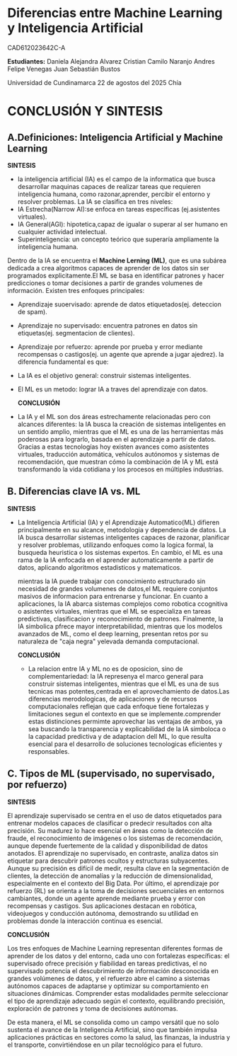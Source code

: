 # Diferencias entre Machine Learning y Inteligencia Artificial

CAD612023642C-A

**Estudiantes:**
Daniela Alejandra Alvarez 
Cristian Camilo Naranjo 
Andres Felipe Venegas 
Juan Sebastián Bustos

Universidad de Cundinamarca 
22 de agostos del 2025 
Chía

# **CONCLUSIÓN Y SINTESIS**
## A.Definiciones: Inteligencia Artificial y Machine Learning
 **SINTESIS**
+ la inteligencia artificial (IA) es el campo de la informatica que busca desarrollar maquinas capaces de realizar tareas que requieren inteligencia humana, como razonar,aprender, percibir el entorno y resolver problemas. La IA se clasifica en tres niveles:
+ IA Estrecha(Narrow AI):se enfoca en tareas especificas (ej.asistentes virtuales).
+ IA General(AGI): hipotetica,capaz de igualar o superar al ser humano en cualquier actividad intelectual.
+ Superinteligencia: un concepto teórico que superaría ampliamente la inteligencia humana.
  
Dentro de la IA se encuentra el **Machine Lerning (ML)**, que es una subárea dedicada a crea algoritmos capaces de aprender de los datos sin ser programados explicitamente.El ML se basa en identificar patrones y hacer predicciones o tomar decisiones a partir de grandes volumenes de información.
 Existen tres enfoques principales:
  +  Aprendizaje suoervisado: aprende de datos etiquetados(ej. deteccion de spam).
  +  Aprendizaje no supervisado: encuentra patrones en datos sin etiquetas(ej. segmentacion de clientes).
  +  Aprendizaje por refuerzo: aprende por prueba y error mediante recompensas o castigos(ej. un agente que  aprende a jugar ajedrez).
la diferencia fundamental es que:
+ La IA es el objetivo general: construir sistemas inteligentes.
+ El ML es un metodo: lograr IA a traves del aprendizaje con datos.

  **CONCLUSIÓN**
 +  La IA y el ML son dos áreas estrechamente relacionadas pero con alcances diferentes: la IA busca la creación de sistemas inteligentes en un sentido amplio, mientras que el ML es una de las herramientas más poderosas para lograrlo, basada en el aprendizaje a partir de datos. Gracias a estas tecnologías hoy existen avances como asistentes virtuales, traducción automática, vehículos autónomos y sistemas de recomendación, que muestran cómo la combinación de IA y ML está transformando la vida cotidiana y los procesos en múltiples industrias.
   
## B. Diferencias clave IA vs. ML

**SINTESIS**
+ La Inteligencia Artificial (IA) y el Aprendizaje Automatico(ML) difieren principalmente en su alcance, metodologia y dependencia de datos. La IA busca desarrollar sistemas inteligentes capaces de razonar, planificar y resolver problemas, utilizando enfoques como la logica formal, la busqueda heuristica o los sistemas expertos. En cambio, el ML es una rama de la IA enfocada en el aprender automaticamente a partir de datos, aplicando algoritmos estadisticos y matematicos.

  mientras la IA puede trabajar con conocimiento estructurado sin necesidad de grandes volumenes de datos,el ML requiere conjuntos masivos de informacion para entrenarse y funcionar. En cuanto a aplicaciones, la IA abarca sistemas complejos como robotica ccognitiva o asistentes virtuales, mientras que el ML se especializa en tareas predictivas, clasificacion y reconocimiento de patrones. Finalmente, la IA simbolica pfrece mayor interpretabilidad, mientras que los modelos avanzados de ML, como el deep learning, presentan retos por su naturaleza de "caja negra" yelevada demanda computacional.
  
   **CONCLUSIÓN**
  + La relacion entre IA y ML no es de oposicion, sino de complementariedad: la IA represenya el marco general para construir sistemas inteligentes, mientras que el ML es una de sus tecnicas mas potentes,centrada en el aprovechamiento de datos.Las diferencias merodologicas, de aplicaciones y de recursos computacionales reflejan que cada enfoque tiene fortalezas y limitaciones segun el contexto en que se implemente.comprender estas distinciones permimte aprovechar las ventajas de ambos, ya sea buscando la transparencia y explicabilidad de la IA simboloca o la capacidad predictiva y de adaptacion dell ML, lo que resulta esencial para el desarrollo de soluciones tecnologicas eficientes y responsables.

## C. Tipos de ML (supervisado, no supervisado, por refuerzo)

**SINTESIS**

El aprendizaje supervisado se centra en el uso de datos etiquetados para entrenar modelos capaces de clasificar o predecir resultados con alta precisión. Su madurez lo hace esencial en áreas como la detección de fraude, el reconocimiento de imágenes o los sistemas de recomendación, aunque depende fuertemente de la calidad y disponibilidad de datos anotados.
El aprendizaje no supervisado, en contraste, analiza datos sin etiquetar para descubrir patrones ocultos y estructuras subyacentes. Aunque su precisión es difícil de medir, resulta clave en la segmentación de clientes, la detección de anomalías y la reducción de dimensionalidad, especialmente en el contexto del Big Data.
Por último, el aprendizaje por refuerzo (RL) se orienta a la toma de decisiones secuenciales en entornos cambiantes, donde un agente aprende mediante prueba y error con recompensas y castigos. Sus aplicaciones destacan en robótica, videojuegos y conducción autónoma, demostrando su utilidad en problemas donde la interacción continua es esencial.

  **CONCLUSIÓN**
  
Los tres enfoques de Machine Learning representan diferentes formas de aprender de los datos y del entorno, cada uno con fortalezas específicas: el supervisado ofrece precisión y fiabilidad en tareas predictivas, el no supervisado potencia el descubrimiento de información desconocida en grandes volúmenes de datos, y el refuerzo abre el camino a sistemas autónomos capaces de adaptarse y optimizar su comportamiento en situaciones dinámicas. Comprender estas modalidades permite seleccionar el tipo de aprendizaje adecuado según el contexto, equilibrando precisión, exploración de patrones y toma de decisiones autónomas.

De esta manera, el ML se consolida como un campo versátil que no solo sustenta el avance de la Inteligencia Artificial, sino que también impulsa aplicaciones prácticas en sectores como la salud, las finanzas, la industria y el transporte, convirtiéndose en un pilar tecnológico para el futuro.
  

    
